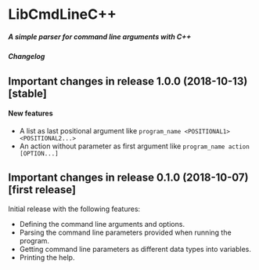 # LibCmdLineC++
##### A simple parser for command line arguments with C++
##### Changelog


## Important changes in release 1.0.0 (2018-10-13) [stable]

#### New features

* A list as last positional argument like `program_name <POSITIONAL1> <POSITIONAL2...>`
* An action without parameter as first argument like `program_name action [OPTION...]`


## Important changes in release 0.1.0 (2018-10-07) [first release]

Initial release with the following features:

* Defining the command line arguments and options.
* Parsing the command line parameters provided when running the program.
* Getting command line parameters as different data types into variables.
* Printing the help.
